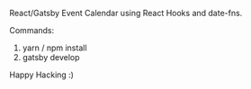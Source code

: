 React/Gatsby Event Calendar using React Hooks and date-fns.

Commands:
1. yarn / npm install
2. gatsby develop 

Happy Hacking :) 